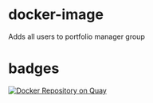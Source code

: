 # docker-image

Adds all users to portfolio manager group

# badges

[![Docker Repository on Quay](https://quay.io/repository/evryfs/dependency-track-auto-member/status "Docker Repository on Quay")](https://quay.io/repository/evryfs/dependency-track-auto-member)
